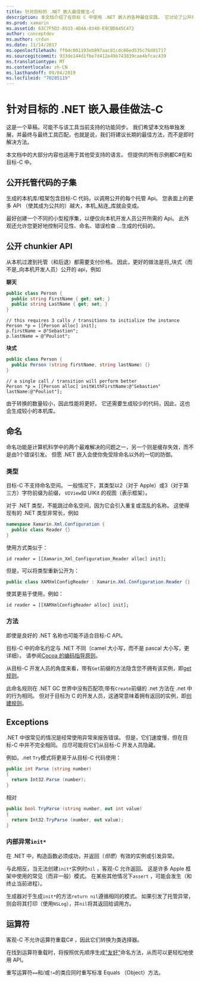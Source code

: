 ```yaml
---
title: 针对目标的 .NET 嵌入最佳做法-C
description: 本文档介绍了在目标 C 中使用 .NET 嵌入的各种最佳实践。 它讨论了公开托管代码子集、公开 chunkier API、命名等。
ms.prod: xamarin
ms.assetid: 63C7F5D2-8933-4D4A-8348-E9CBDA45C472
author: conceptdev
ms.author: crdun
ms.date: 11/14/2017
ms.openlocfilehash: ff04c001193eb897aac81cdc66ed535c76d81717
ms.sourcegitcommit: 933de144d1fbe7d412e49b743839cae4bfcac439
ms.translationtype: MT
ms.contentlocale: zh-CN
ms.lasthandoff: 09/04/2019
ms.locfileid: "70285119"
---
```

# <a name="net-embedding-best-practices-for-objective-c"></a>针对目标的 .NET 嵌入最佳做法-C

这是一个草稿，可能不与该工具当前支持的功能同步。 我们希望本文档单独发展，并最终与最终工具匹配，也就是说，我们将建议长期的最佳方法，而不是即时解决方法。

本文档中的大部分内容也适用于其他受支持的语言。 但提供的所有示例都C#在和目标-C 中。

## <a name="exposing-a-subset-of-the-managed-code"></a>公开托管代码的子集

生成的本机库/框架包含目标-C 代码，以调用公开的每个托管 Api。 您表面上的更多 API （使其成为公共的）越大，本机_粘连_库就会变成。

最好创建一个不同的小型程序集，以便仅向本机开发人员公开所需的 Api。 此外观还允许您更好地控制可见性、命名、错误检查 ...生成的代码的。

## <a name="exposing-a-chunkier-api"></a>公开 chunkier API

从本机过渡到托管（和后退）都需要支付价格。 因此，更好的做法是将_块式（而不是_向本机开发人员）公开的 api，例如

**聊天**

```csharp
public class Person {
  public string FirstName { get; set; }
  public string LastName { get; set; }
}
```

```objc
// this requires 3 calls / transitions to initialize the instance
Person *p = [[Person alloc] init];
p.firstName = @"Sebastien";
p.lastName = @"Pouliot";
```

**块式**

```csharp
public class Person {
  public Person (string firstName, string lastName) {}
}
```

```objc
// a single call / transition will perform better
Person *p = [[Person alloc] initWithFirstName:@"Sebastien" lastName:@"Pouliot"];
```

由于转换的数量较小，因此性能将更好。 它还需要生成较少的代码，因此，这也会生成较小的本机库。

## <a name="naming"></a>命名

命名功能是计算机科学中的两个最难解决的问题之一，另一个则是缓存失效，而不是由1个错误引发。 但愿 .NET 嵌入会使你免受除命名以外的一切的防御。

### <a name="types"></a>类型

目标-C 不支持命名空间。 一般情况下，其类型以2（对于 Apple）或3（对于第三方）字符前缀为前缀， `UIView`如 UIKit 的视图（表示框架）。

对于 .NET 类型，不能跳过命名空间，因为它会引入重复或混乱的名称。 这使得现有的 .NET 类型非常长，例如

```csharp
namespace Xamarin.Xml.Configuration {
  public class Reader {}
}
```

使用方式类似于：

```objc
id reader = [[Xamarin_Xml_Configuration_Reader alloc] init];
```

但是，可以将类型重新公开为：

```csharp
public class XAMXmlConfigReader : Xamarin.Xml.Configuration.Reader {}
```

使其更易于使用，例如：

```objc
id reader = [[XAMXmlConfigReader alloc] init];
```

### <a name="methods"></a>方法

即使是良好的 .NET 名称也可能不适合目标-C API。

目标-C 中的命名约定与 .NET 不同（camel 大小写，而不是 pascal 大小写，更详细）。
请参阅[Cocoa 的编码指导原则](https://developer.apple.com/library/content/documentation/Cocoa/Conceptual/CodingGuidelines/Articles/NamingMethods.html#//apple_ref/doc/uid/20001282-BCIGIJJF)。

从目标-C 开发人员的角度来看，带有`Get`前缀的方法隐含您不拥有该实例，即[get 规则](https://developer.apple.com/library/content/documentation/CoreFoundation/Conceptual/CFMemoryMgmt/Concepts/Ownership.html#//apple_ref/doc/uid/20001148-SW1)。

此命名规则在 .NET GC 世界中没有匹配项;带有`Create`前缀的 .net 方法在 .net 中的行为相同。 但对于目标为 C 的开发人员，这通常意味着拥有返回的实例，即[创建规则](https://developer.apple.com/library/content/documentation/CoreFoundation/Conceptual/CFMemoryMgmt/Concepts/Ownership.html#//apple_ref/doc/uid/20001148-103029)。

## <a name="exceptions"></a>Exceptions

.NET 中很常见的情况是经常使用异常来报告错误。 但是，它们速度慢，但在目标-C 中并不完全相同。 应尽可能将它们从目标-C 开发人员隐藏。

例如，.net `Try`模式将更易于从目标-C 代码使用：

```csharp
public int Parse (string number)
{
  return Int32.Parse (number);
}
```

相对

```csharp
public bool TryParse (string number, out int value)
{
  return Int32.TryParse (number, out value);
}
```

### <a name="exceptions-inside-init"></a>内部异常`init*`

在 .NET 中，构造函数必须成功，并返回（_但愿_）有效的实例或引发异常。

与此相反，当无法创建`init*`实例时`nil` ，客观-C 允许返回。 这是许多 Apple 框架中使用的常见（而非一般）模式。 在某些其他情况下`assert` ，可能会发生（和终止当前进程）。

生成器对于生成`init*`的方法`return nil`遵循相同的模式。 如果引发了托管异常，则会将其打印（使用`NSLog`），并`nil`将其返回给调用方。

## <a name="operators"></a>运算符

客观-C 不允许运算符重载C# ，因此它们转换为类选择器。

在找到运算符重载时，将按照优先顺序生成["友好"](https://docs.microsoft.com/dotnet/standard/design-guidelines/operator-overloads)命名方法，从而可以更轻松地使用 API。

重写运算符`==`和/或`!=`的类应同时重写标准 Equals （Object）方法。
